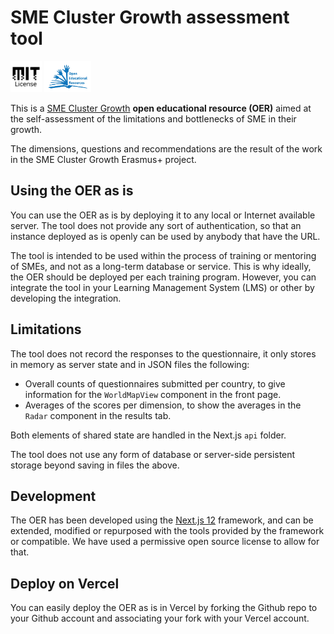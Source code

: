 
# SME Cluster Growth assessment tool

<img src="public/mitlicense.png" width="50">
<img src="public/oer.jpeg" width="75">

This is a [SME Cluster Growth](https://nextjs.org/) **open educational resource (OER)** aimed at the self-assessment of the limitations and bottlenecks of SME in their growth. 

The dimensions, questions and recommendations are the result of the work in the SME Cluster Growth Erasmus+ project.

## Using the OER as is

You can use the OER as is by deploying it to any local or Internet available server. The tool does not provide any sort of authentication, so that an instance deployed as is openly can be used by anybody that have the URL. 

The tool is intended to be used within the process of training or mentoring of SMEs, and not as a long-term database or service. This is why ideally, the OER should be deployed per each training program. However, you can integrate the tool in your Learning Management System (LMS) or other by developing the integration.

## Limitations

The tool does not record the responses to the questionnaire, it only stores in memory as server state and in JSON files the following:
- Overall counts of questionnaires submitted per country, to give information for the `WorldMapView` component in the front page.
- Averages of the scores per dimension, to show the averages in the `Radar` component in the results tab. 

Both elements of shared state are handled in the Next.js `api` folder. 

The tool does not use any form of database or server-side persistent storage beyond saving in files the above. 

## Development

The OER has been developed using the [Next.js 12](https://nextjs.org/) framework, and can be extended, modified or repurposed with the tools provided by the framework or compatible. We have used a permissive open source license to allow for that. 

## Deploy on Vercel

You can easily deploy the OER as is in Vercel by forking the Github repo to your Github account and associating your fork with your Vercel account. 


